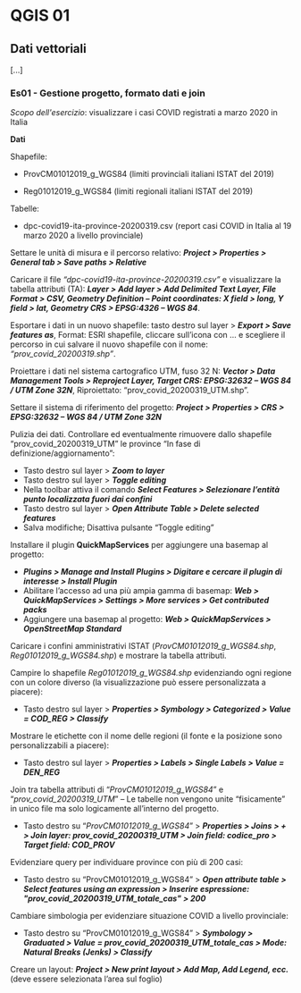 # QGIS 01

## Dati vettoriali

[...]

### Es01 - Gestione progetto, formato dati e join

*Scopo dell'esercizio*: visualizzare i casi COVID registrati a marzo 2020 in Italia

**Dati**

Shapefile:

- ProvCM01012019_g_WGS84 (limiti provinciali italiani ISTAT del 2019)

- Reg01012019_g_WGS84 (limiti regionali italiani ISTAT del 2019)

Tabelle:

- dpc-covid19-ita-province-20200319.csv (report casi COVID in Italia al 19 marzo 2020 a livello provinciale)

Settare le unità di misura e il percorso relativo: ***Project > Properties > General tab > Save paths > Relative***

Caricare il file *“dpc-covid19-ita-province-20200319.csv”* e visualizzare la tabella attributi (TA): ***Layer > Add layer > Add Delimited Text Layer, File Format > CSV, Geometry Definition – Point coordinates: X field > long, Y field > lat, Geometry CRS > EPSG:4326 – WGS 84***.

Esportare i dati in un nuovo shapefile: tasto destro sul layer > ***Export > Save features as***, Format: ESRI shapefile, cliccare sull’icona con … e scegliere il percorso in cui salvare il nuovo shapefile con il nome: *“prov_covid_20200319.shp”*.

Proiettare i dati nel sistema cartografico UTM, fuso 32 N: ***Vector > Data Management Tools > Reproject Layer, Target CRS: EPSG:32632 – WGS 84 / UTM Zone 32N***, Riproiettato: “prov_covid_20200319_UTM.shp”.

Settare il sistema di riferimento del progetto: ***Project > Properties > CRS > EPSG:32632 – WGS 84 / UTM Zone 32N***

Pulizia dei dati.  Controllare ed eventualmente rimuovere dallo shapefile “prov_covid_20200319_UTM” le province “In fase di definizione/aggiornamento”:

- Tasto destro sul layer > ***Zoom to layer***
- Tasto destro sul layer > ***Toggle editing***
- Nella toolbar attiva il comando ***Select Features > Selezionare l’entità punto localizzata fuori dai confini***
- Tasto destro sul layer > ***Open Attribute Table > Delete selected features***
- Salva modifiche; Disattiva pulsante “Toggle editing”

Installare il plugin **QuickMapServices** per aggiungere una basemap al progetto:

- ***Plugins > Manage and Install Plugins > Digitare e cercare il plugin di interesse > Install Plugin***
- Abilitare l’accesso ad una più ampia gamma di basemap: ***Web > QuickMapServices > Settings > More services > Get contributed packs***
- Aggiungere una basemap al progetto: ***Web > QuickMapServices > OpenStreetMap Standard***

Caricare i confini amministrativi ISTAT (*ProvCM01012019_g_WGS84.shp*, *Reg01012019_g_WGS84.shp*) e mostrare la tabella attributi.

Campire lo shapefile *Reg01012019_g_WGS84.shp* evidenziando ogni regione con un colore diverso (la visualizzazione può essere personalizzata a piacere):

- Tasto destro sul layer > ***Properties > Symbology > Categorized > Value = COD_REG > Classify***

Mostrare le etichette con il nome delle regioni (il fonte e la posizione sono personalizzabili a piacere):

- Tasto destro sul layer > ***Properties > Labels > Single Labels > Value = DEN_REG***

Join tra tabella attributi di “*ProvCM01012019_g_WGS84*” e “*prov_covid_20200319_UTM*” – Le tabelle non vengono unite “fisicamente” in unico file ma solo logicamente all’interno del progetto.

- Tasto destro su “*ProvCM01012019_g_WGS84*” > ***Properties > Joins > + > Join layer: prov_covid_20200319_UTM > Join field: codice_pro > Target field: COD_PROV***

Evidenziare query per individuare province con più di 200 casi:

- Tasto destro su “ProvCM01012019_g_WGS84” > ***Open attribute table > Select features using an expression > Inserire espressione: "prov_covid_20200319_UTM_totale_cas" > 200***

Cambiare simbologia per evidenziare situazione COVID a livello provinciale:

- Tasto destro su “ProvCM01012019_g_WGS84” > ***Symbology > Graduated > Value = prov_covid_20200319_UTM_totale_cas > Mode: Natural Breaks (Jenks) > Classify***

Creare un layout: ***Project > New print layout > Add Map, Add Legend, ecc.*** (deve essere selezionata l’area sul foglio)